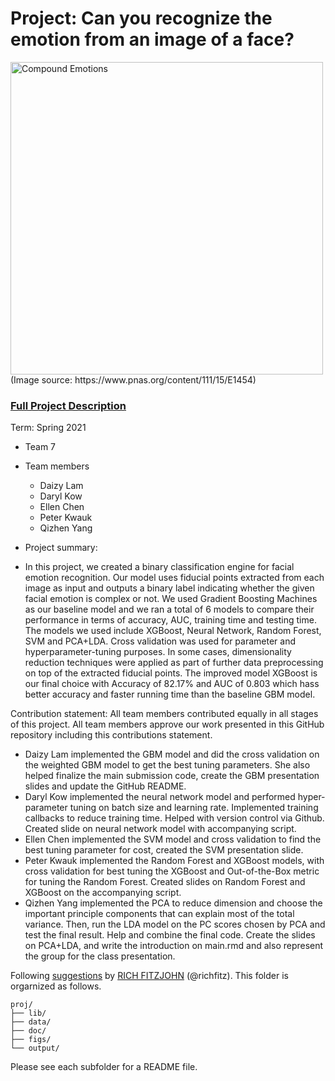 # Project: Can you recognize the emotion from an image of a face? 
<img src="figs/CE.jpg" alt="Compound Emotions" width="500"/>
(Image source: https://www.pnas.org/content/111/15/E1454)

### [Full Project Description](doc/project3_desc.md)

Term: Spring 2021

+ Team 7
+ Team members
	+ Daizy Lam
	+ Daryl Kow
	+ Ellen Chen
	+ Peter Kwauk
	+ Qizhen Yang

+ Project summary: 
+ In this project, we created a binary classification engine for facial emotion recognition. Our model uses fiducial points extracted from each image as input and outputs a binary label indicating whether the given facial emotion is complex or not. We used Gradient Boosting Machines as our baseline model and we ran a total of 6 models to compare their performance in terms of accuracy, AUC, training time and testing time. The models we used include XGBoost, Neural Network, Random Forest, SVM and PCA+LDA. Cross validation was used for parameter and hyperparameter-tuning purposes. In some cases, dimensionality reduction techniques were applied as part of further data preprocessing on top of the extracted fiducial points. The improved model XGBoost is our final choice with Accuracy of 82.17% and AUC of 0.803 which hass better accuracy and faster running time than the baseline GBM model.

Contribution statement: All team members contributed equally in all stages of this project. All team members approve our work presented in this GitHub repository including this contributions statement.

+ Daizy Lam implemented the GBM model and did the cross validation on the weighted GBM model to get the best tuning parameters. She also helped finalize the main submission code, create the GBM presentation slides and update the GitHub README.
+ Daryl Kow implemented the neural network model and performed hyper-parameter tuning on batch size and learning rate. Implemented training callbacks to reduce training time. Helped with version control via Github. Created slide on neural network model with accompanying script. 
+ Ellen Chen implemented the SVM model and cross validation to find the best tuning parameter for cost, created the SVM presentation slide.
+ Peter Kwauk implemented the Random Forest and XGBoost models, with cross validation for best tuning the XGBoost and Out-of-the-Box metric for tuning the Random Forest. Created slides on Random Forest and XGBoost on the accompanying script. 
+ Qizhen Yang implemented the PCA to reduce dimension and choose the important principle components that can explain most of the total variance. Then, run the LDA model on the PC scores chosen by PCA  and test the final result. Help and combine the final code. Create the slides on PCA+LDA, and write the introduction on main.rmd and also represent the group for the class presentation. 


Following [suggestions](http://nicercode.github.io/blog/2013-04-05-projects/) by [RICH FITZJOHN](http://nicercode.github.io/about/#Team) (@richfitz). This folder is orgarnized as follows.

```
proj/
├── lib/
├── data/
├── doc/
├── figs/
└── output/
```

Please see each subfolder for a README file.
